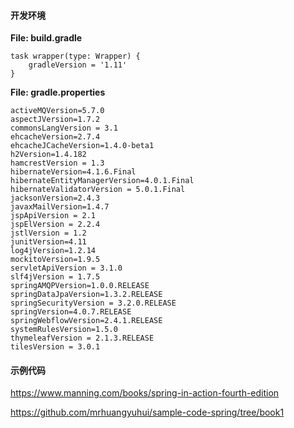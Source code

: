 #### 开发环境

**File: build.gradle**
```
task wrapper(type: Wrapper) {
    gradleVersion = '1.11'
}
```

**File: gradle.properties**
```
activeMQVersion=5.7.0
aspectJVersion=1.7.2
commonsLangVersion = 3.1
ehcacheVersion=2.7.4
ehcacheJCacheVersion=1.4.0-beta1
h2Version=1.4.182
hamcrestVersion = 1.3
hibernateVersion=4.1.6.Final
hibernateEntityManagerVersion=4.0.1.Final
hibernateValidatorVersion = 5.0.1.Final
jacksonVersion=2.4.3
javaxMailVersion=1.4.7
jspApiVersion = 2.1
jspElVersion = 2.2.4
jstlVersion = 1.2
junitVersion=4.11
log4jVersion=1.2.14
mockitoVersion=1.9.5
servletApiVersion = 3.1.0
slf4jVersion = 1.7.5
springAMQPVersion=1.0.0.RELEASE
springDataJpaVersion=1.3.2.RELEASE
springSecurityVersion = 3.2.0.RELEASE
springVersion=4.0.7.RELEASE
springWebflowVersion=2.4.1.RELEASE
systemRulesVersion=1.5.0
thymeleafVersion = 2.1.3.RELEASE
tilesVersion = 3.0.1
```

#### 示例代码

https://www.manning.com/books/spring-in-action-fourth-edition

https://github.com/mrhuangyuhui/sample-code-spring/tree/book1